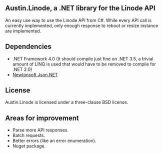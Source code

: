 Austin.Linode, a .NET library for the Linode API
-----------------------------------------------------------------

An easy use way to use the Linode API from C#.  While every API call is currently
implemented, only enough response to reboot or resize instance are implemented.

Dependencies
------------

 - .NET Framework 4.0 (It should compile just fine on .NET 3.5, a trivial amount of LINQ is used that would have to be removed to compile for .NET 2.0)
 - [Newtonsoft Json.NET](http://www.newtonsoft.com/json)


License
-------

Austin.Linode is licensed under a three-clause BSD license.


Areas for improvement
---------------------

 - Parse more API responses.
 - Batch requests.
 - Better errors (like an error enumeration).
 - Nuget package.